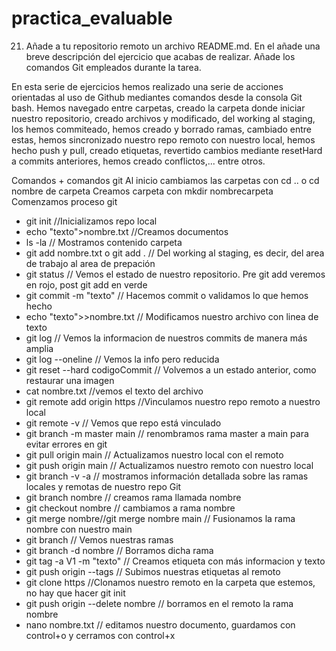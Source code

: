 # practica_evaluable
21. Añade a tu repositorio remoto un archivo README.md. En el añade una breve descripción del ejercicio que acabas de realizar. Añade los comandos Git empleados durante la tarea.

    
En esta serie de ejercicios hemos realizado una serie de acciones orientadas al uso de Github mediantes comandos desde la consola Git bash. Hemos navegado entre carpetas, creado la carpeta donde iniciar nuestro repositorio, creado archivos y modificado, del working al staging, los hemos commiteado, hemos creado y borrado ramas, cambiado entre estas, hemos sincronizado nuestro repo remoto con nuestro local, hemos hecho push y pull, creado etiquetas, revertido cambios mediante resetHard a commits anteriores, hemos creado conflictos,... entre otros.

Comandos + comandos git
Al inicio cambiamos las carpetas con cd .. o cd nombre de carpeta
Creamos carpeta con mkdir nombrecarpeta
Comenzamos proceso git
- git init //Inicializamos repo local
- echo "texto">nombre.txt //Creamos documentos
- ls -la // Mostramos contenido carpeta
- git add nombre.txt o git add . // Del working al staging, es decir, del area de trabajo al area de prepación
- git status // Vemos el estado de nuestro repositorio. Pre git add veremos en rojo, post git add en verde
- git commit -m "texto" // Hacemos commit o validamos lo que hemos hecho
- echo "texto">>nombre.txt // Modificamos nuestro archivo con linea de texto
- git log // Vemos la informacion de nuestros commits de manera más amplia
- git log --oneline // Vemos la info pero reducida
- git reset --hard codigoCommit // Volvemos a un estado anterior, como restaurar una imagen
- cat nombre.txt //vemos el texto del archivo
- git remote add origin https //Vinculamos nuestro repo remoto a nuestro local
- git remote -v // Vemos que repo está vinculado
- git branch -m master main // renombramos rama master a main para evitar errores en git
- git pull origin main // Actualizamos nuestro local con el remoto
- git push origin main // Actualizamos nuestro remoto con nuestro local
- git branch -v -a // mostramos información detallada sobre las ramas locales y remotas de nuestro repo Git
- git branch nombre // creamos rama llamada nombre
- git checkout nombre // cambiamos a rama nombre
- git merge nombre//git merge nombre main // Fusionamos la rama nombre con nuestro main
- git branch // Vemos nuestras ramas
- git branch -d nombre // Borramos dicha rama
- git tag -a V1 -m "texto" // Creamos etiqueta con más informacion y texto
- git push origin --tags // Subimos nuestras etiquetas al remoto
- git clone https //Clonamos nuestro remoto en la carpeta que estemos, no hay que hacer git init
- git push origin --delete nombre // borramos en el remoto la rama nombre
- nano nombre.txt // editamos nuestro documento, guardamos con control+o y cerramos con control+x
  
